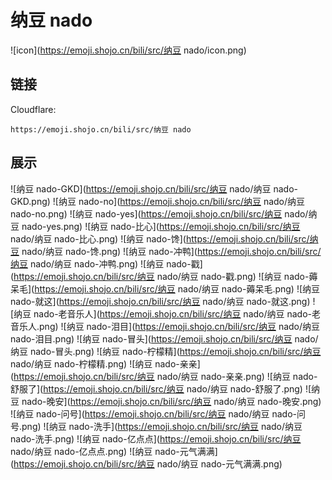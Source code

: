 # 纳豆 nado
![icon](https://emoji.shojo.cn/bili/src/纳豆 nado/icon.png)
## 链接
Cloudflare:
```
https://emoji.shojo.cn/bili/src/纳豆 nado
```
## 展示
![纳豆 nado-GKD](https://emoji.shojo.cn/bili/src/纳豆 nado/纳豆 nado-GKD.png)
![纳豆 nado-no](https://emoji.shojo.cn/bili/src/纳豆 nado/纳豆 nado-no.png)
![纳豆 nado-yes](https://emoji.shojo.cn/bili/src/纳豆 nado/纳豆 nado-yes.png)
![纳豆 nado-比心](https://emoji.shojo.cn/bili/src/纳豆 nado/纳豆 nado-比心.png)
![纳豆 nado-馋](https://emoji.shojo.cn/bili/src/纳豆 nado/纳豆 nado-馋.png)
![纳豆 nado-冲鸭](https://emoji.shojo.cn/bili/src/纳豆 nado/纳豆 nado-冲鸭.png)
![纳豆 nado-戳](https://emoji.shojo.cn/bili/src/纳豆 nado/纳豆 nado-戳.png)
![纳豆 nado-薅呆毛](https://emoji.shojo.cn/bili/src/纳豆 nado/纳豆 nado-薅呆毛.png)
![纳豆 nado-就这](https://emoji.shojo.cn/bili/src/纳豆 nado/纳豆 nado-就这.png)
![纳豆 nado-老音乐人](https://emoji.shojo.cn/bili/src/纳豆 nado/纳豆 nado-老音乐人.png)
![纳豆 nado-泪目](https://emoji.shojo.cn/bili/src/纳豆 nado/纳豆 nado-泪目.png)
![纳豆 nado-冒头](https://emoji.shojo.cn/bili/src/纳豆 nado/纳豆 nado-冒头.png)
![纳豆 nado-柠檬精](https://emoji.shojo.cn/bili/src/纳豆 nado/纳豆 nado-柠檬精.png)
![纳豆 nado-亲亲](https://emoji.shojo.cn/bili/src/纳豆 nado/纳豆 nado-亲亲.png)
![纳豆 nado-舒服了](https://emoji.shojo.cn/bili/src/纳豆 nado/纳豆 nado-舒服了.png)
![纳豆 nado-晚安](https://emoji.shojo.cn/bili/src/纳豆 nado/纳豆 nado-晚安.png)
![纳豆 nado-问号](https://emoji.shojo.cn/bili/src/纳豆 nado/纳豆 nado-问号.png)
![纳豆 nado-洗手](https://emoji.shojo.cn/bili/src/纳豆 nado/纳豆 nado-洗手.png)
![纳豆 nado-亿点点](https://emoji.shojo.cn/bili/src/纳豆 nado/纳豆 nado-亿点点.png)
![纳豆 nado-元气满满](https://emoji.shojo.cn/bili/src/纳豆 nado/纳豆 nado-元气满满.png)
